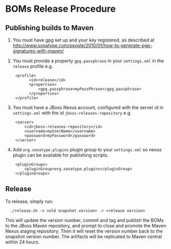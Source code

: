 BOMs Release Procedure
=======================

Publishing builds to Maven
--------------------------

  1. You must have gpg set up and your key registered, as described at <http://www.sonatype.com/people/2010/01/how-to-generate-pgp-signatures-with-maven/>
  2. You must provide a property `gpg.passphrase` in your `settings.xml` in the `release` profile e.g.

          <profile>
                <id>release</id>
                <properties>
                    <gpg.passphrase>myPassPhrase</gpg.passphrase>
                </properties>
          </profile>
  3. You must have a JBoss Nexus account, configured with the server id in `settings.xml` with the id `jboss-releases-repository` e.g.

          <server>
              <id>jboss-releases-repository</id>
              <username>myUserName</username>
              <password>myPassword</password>
          </server>

  4. Add `org.sonatype.plugins` plugin group to your `settings.xml` so nexus plugin can be available for publishing scripts.

          <pluginGroups>
              <pluginGroup>org.sonatype.plugins</pluginGroup>
          </pluginGroups>

Release
-------

To release, simply run:  
      
      ./release.sh -s <old snapshot version> -r <release version>

  This will  update the version number, commit and tag and publish the BOMs to the JBoss Maven repository, and prompt to close and promote the Maven Nexus staging repository. Then it will reset the version number back to the snapshot version number. The artifacts will be replicated to Maven central within 24 hours.
